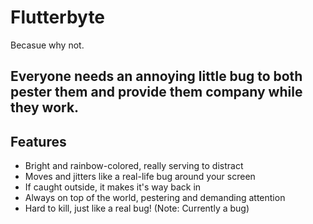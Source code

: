 # Flutterbyte

Becasue why not.

## Everyone needs an annoying little bug to both pester them and provide them company while they work.

## Features
- Bright and rainbow-colored, really serving to distract
- Moves and jitters like a real-life bug around your screen
- If caught outside, it makes it's way back in
- Always on top of the world, pestering and demanding attention
- Hard to kill, just like a real bug! (Note: Currently a bug)

